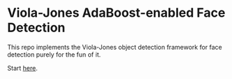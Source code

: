 # Viola-Jones AdaBoost-enabled Face Detection

This repo implements the Viola-Jones object detection framework
for face detection purely for the fun of it.

Start [here](viola-jones.ipynb).
